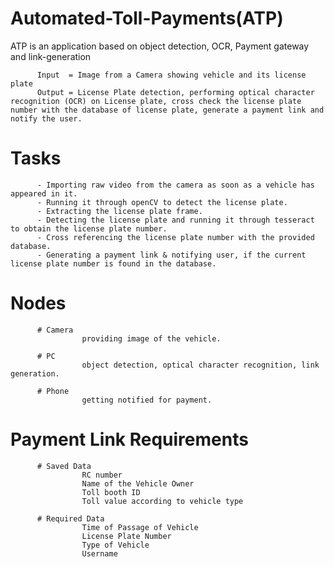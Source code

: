 # Automated-Toll-Payments(ATP)

ATP is an application based on object detection, OCR, Payment gateway and link-generation

          Input  = Image from a Camera showing vehicle and its license plate
          Output = License Plate detection, performing optical character recognition (OCR) on License plate, cross check the license plate number with the database of license plate, generate a payment link and notify the user.

# Tasks

          - Importing raw video from the camera as soon as a vehicle has appeared in it.
          - Running it through openCV to detect the license plate.
          - Extracting the license plate frame.
          - Detecting the license plate and running it through tesseract to obtain the license plate number.
          - Cross referencing the license plate number with the provided database.
          - Generating a payment link & notifying user, if the current license plate number is found in the database.
          
# Nodes 
          
          # Camera
                    providing image of the vehicle.
                   
          # PC 
                    object detection, optical character recognition, link generation.
                    
          # Phone
                    getting notified for payment.
                    
 # Payment Link Requirements
          # Saved Data
                    RC number
                    Name of the Vehicle Owner
                    Toll booth ID
                    Toll value according to vehicle type
                 
          # Required Data
                    Time of Passage of Vehicle
                    License Plate Number
                    Type of Vehicle
                    Username
                    
         
